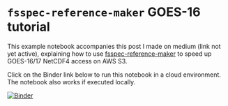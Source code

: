# `fsspec-reference-maker` GOES-16 tutorial

This example notebook accompanies this post I made on medium (link not yet active), explaining how to use [fsspec-reference-maker](https://github.com/intake/fsspec-reference-maker) to speed up GOES-16/17 NetCDF4 access on AWS S3.

Click on the Binder link below to run this notebook in a cloud environment. The notebook also works if executed locally. 

[![Binder](https://mybinder.org/badge_logo.svg)](https://mybinder.org/v2/gh/lsterzinger/fsspec-reference-maker-tutorial/multizarr)
<!-- [![Binder](https://binder.pangeo.io/badge_logo.svg)](https://binder.pangeo.io/v2/gh/lsterzinger/fsspec-reference-maker-tutorial/multizarr?filepath=tutorial.ipynb) -->